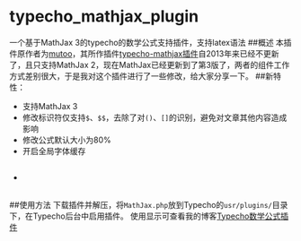 # typecho_mathjax_plugin
一个基于MathJax 3的typecho的数学公式支持插件，支持latex语法
##概述
本插件原作者为[mutoo](https://blog.mutoo.im)，其所作插件[typecho-mathjax插件](https://blog.mutoo.im/mathjax-plugin/)自2013年来已经不更新了，且只支持MathJax 2，现在MathJax已经更新到了第3版了，两者的组件工作方式差别很大，于是我对这个插件进行了一些修改，给大家分享一下。
##新特性：
- 支持MathJax 3
- 修改标识符仅支持`$`、`$$`，去除了对`()`、`[]`的识别，避免对文章其他内容造成影响
- 修改公式默认大小为80%
- 开启全局字体缓存
- ##
##使用方法
下载插件并解压，将`MathJax.php`放到Typecho的`usr/plugins/`目录下，在Typecho后台中启用插件。
使用显示可查看我的博客[Typecho数学公式插件](https://www.yuzhongzhibi.site/index.php/archives/516)
